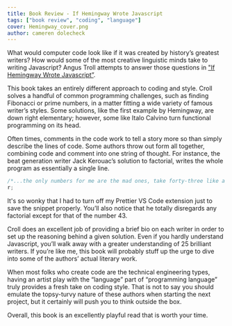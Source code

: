 ```yaml
---
title: Book Review - If Hemingway Wrote Javascript
tags: ["book review", "coding", "language"]
cover: Hemingway_cover.png
author: cameren dolecheck
---
```


<re-img
    src="Hemingway_cover.png"
    title="If Hemingway Wrote Javascript Cover"
    >
</re-img>

What would computer code look like if it was created by history’s greatest writers? How would some of the most creative linguistic minds take to writing Javascript? Angus Troll attempts to answer those questions in ["If Hemingway Wrote Javascript”](https://nostarch.com/hemingway).

This book takes an entirely different approach to coding and style. Croll solves a handful of common programming challenges, such as finding Fibonacci or prime numbers, in a matter fitting a wide variety of famous writer’s styles. Some solutions, like the first example by Hemingway, are down right elementary; however, some like Italo Calvino turn functional programming on its head.

Often times, comments in the code work to tell a story more so than simply describe the lines of code. Some authors throw out form all together, combining code and comment into one string of thought. For instance, the beat generation writer Jack Kerouac’s solution to factorial, writes the whole program as essentially a single line.

```javascript
/*...the only numbers for me are the mad ones, take forty-three like a steam engine with a talky caboose at the end*/ (n = 43), /*and that lanky fellow in a cocked fedora*/ (r = 1); /*then back to our number, our mad number, mad to become one*/ while (n > 1) /*mad to descend*/ n--, /*mad to multiply*/ (r = r * n); /*and at the end, you see the blue center-light pop, and everybody goes 1.4050061177528801e+51…*/
r;
```

It's so wonky that I had to turn off my Prettier VS Code extension just to save the snippet properly. You’ll also notice that he totally disregards any factorial except for that of the number 43.

Croll does an excellent job of providing a brief bio on each writer in order to set up the reasoning behind a given solution. Even if you hardly understand Javascript, you’ll walk away with a greater understanding of 25 brilliant writers. If you’re like me, this book will probably stuff up the urge to dive into some of the authors’ actual literary work.

When most folks who create code are the technical engineering types, having an artist play with the “language” part of “programming language” truly provides a fresh take on coding style. That is not to say you should emulate the topsy-turvy nature of these authors when starting the next project, but it certainly will push you to think outside the box.

Overall, this book is an excellently playful read that is worth your time.
